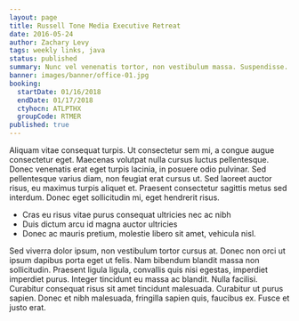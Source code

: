 ```yaml
---
layout: page
title: Russell Tone Media Executive Retreat
date: 2016-05-24
author: Zachary Levy
tags: weekly links, java
status: published
summary: Nunc vel venenatis tortor, non vestibulum massa. Suspendisse.
banner: images/banner/office-01.jpg
booking:
  startDate: 01/16/2018
  endDate: 01/17/2018
  ctyhocn: ATLPTHX
  groupCode: RTMER
published: true
---
```

Aliquam vitae consequat turpis. Ut consectetur sem mi, a congue augue consectetur eget. Maecenas volutpat nulla cursus luctus pellentesque. Donec venenatis erat eget turpis lacinia, in posuere odio pulvinar. Sed pellentesque varius diam, non feugiat erat cursus ut. Sed laoreet auctor risus, eu maximus turpis aliquet et. Praesent consectetur sagittis metus sed interdum. Donec eget sollicitudin mi, eget hendrerit risus.

* Cras eu risus vitae purus consequat ultricies nec ac nibh
* Duis dictum arcu id magna auctor ultricies
* Donec ac mauris pretium, molestie libero sit amet, vehicula nisl.

Sed viverra dolor ipsum, non vestibulum tortor cursus at. Donec non orci ut ipsum dapibus porta eget ut felis. Nam bibendum blandit massa non sollicitudin. Praesent ligula ligula, convallis quis nisi egestas, imperdiet imperdiet purus. Integer tincidunt eu massa ac blandit. Nulla facilisi. Curabitur consequat risus sit amet tincidunt malesuada. Curabitur ut purus sapien. Donec et nibh malesuada, fringilla sapien quis, faucibus ex. Fusce et justo erat.
